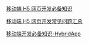 [移动端 H5 网页开发必备知识](移动端H5网页开发必备知识)

[移动端 H5 网页开发常见问题汇总](移动端H5网页开发常见问题汇总)

[移动端开发必备知识-HybridApp](移动端开发必备知识-HybridApp)
